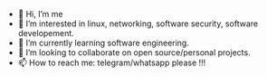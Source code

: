 - 👋 Hi, I’m me
- 👀 I’m interested in linux, networking, software security, software developement.
- 🌱 I’m currently learning software engineering.
- 💞️ I’m looking to collaborate on open source/personal projects.
- 📫 How to reach me: telegram/whatsapp please !!!

<!---
myus3rnam3159/myus3rnam3159 is a ✨ special ✨ repository because its `README.md` (this file) appears on your GitHub profile.
You can click the Preview link to take a look at your changes.
--->
